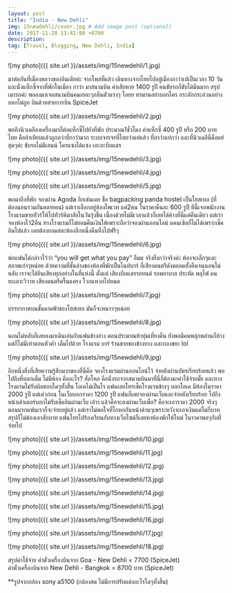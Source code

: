 ```yaml
---
layout: post
title: "India - New Dehli"
img: 15newdehli/cover.jpg # Add image post (optional)
date: 2017-11-28 13:42:00 +0700
description:
tag: [Travel, Blogging, New Dehli, India]
---
```


![my photo]({{ site.url }}/assets/img/15newdehli/1.jpg)

มาต่อกันที่เมืองหลวงของอินเดียค่ะ จากโพสที่แล้ว เดินทางจากไทยไปอยู่เมืองกาว่าเปเป็นเวลา 10 วัน และนั่งแท็กซี่จากที่พักในเมือง กาว่า มาสนามบิน ค่าเสียหาย 1400 รูปี คนขับรถก็ขับได้มึนมาก สรุปเมารถค่ะ พอลงมาเจอสนามบินคนเยอะๆกลิ่นตัวแรงๆ โอยย ทรมานอย่าบอกใคร กระอักกระอ่วนอย่างบอกไม่ถูก   บินด้วยสายการบิน SpiceJet

![my photo]({{ site.url }}/assets/img/15newdehli/2.jpg)

พอถึงนิวเดลีลงเครื่องมาก็ต่อแท็กซี่ไปยังที่พัก ประมาณ1ชั่วโมง ค่าแท็กซี่ 400 รูปี หรือ 200 บาทไทย คือถ้าเทียบแล้วถูกกว่าที่กาว่ามาก  ระบบจารจรที่ไทยว่าแย่แล้ว ที่กาว่าแย่กว่า  และที่นิวเดลีนี่คือแย่สุดๆค่ะ ขับรถไม่มีเลนน์ ใครแซงได้แซง เอะอะบีบแตร

![my photo]({{ site.url }}/assets/img/15newdehli/3.jpg)


![my photo]({{ site.url }}/assets/img/15newdehli/4.jpg)


![my photo]({{ site.url }}/assets/img/15newdehli/5.jpg)

พอมาถึงที่พัก จองผ่าน Agoda อีกเช่นเคย ชื่อ bagpacking panda hostel เป็นโฮสเทล (ที่ต้องนอนรวมกันหลายคน) แต่เราเลือกอยู่ห้องไพเวท แค่2คน ในราคาคืนละ 600 รูปี ทีนี้เจอพนักงานโรงแรมขายทัวร์ให้ไปทัวร์หิมาลัยในวันรุ่งขึ้น เนื่องด้วยไม่มีเวลาแล้วก็เลยได้ค้างที่นี่แค่คืนเดียว แต่เราจองห้องไว้2คืน ทางโรงแรมก็ไม่ยอมคืนเงินให้เพราะถือว่าจองผ่านออนไลน์ แคนเซิลก็ไม่ได้เพราะเช็คอินไปแล้ว เลยต้องยอมสละห้องอีกหนึ่งคืนทิ้งไปฟรีๆ

![my photo]({{ site.url }}/assets/img/15newdehli/6.jpg)

พ่อแฟนได้กล่าวไว้ว่า “you will get what you pay” อืมม จริงยิ่งกว่าจริงค่ะ ห้องจะเล็กๆและสภาพเก่าๆหน่อย ด้วยความที่ชั้นล่างของห้องที่พักเป็นไนท์บาร์ ก็เสียงดนตรีดังตลอดทั้งคืนจนนอนไม่หลับ เราจะได้ยินเสียงทุกอย่างในที่แห่งนี้ ตั้งแต่ เสียงบีบแตรรถยนต์ รถพยาบาล ประทัด พลุไฟ คนทะเลาะวิวาท เสียงดนตรีครื้นแครง โวกแหวกไปหมด

![my photo]({{ site.url }}/assets/img/15newdehli/7.jpg)

บรรยากาศบนชั้นดาดฟ้าของโฮสเทล มันก็จะหนาวๆหน่อย

![my photo]({{ site.url }}/assets/img/15newdehli/8.jpg)

นอนไม่หลับก็เลยลงมาเดินเล่นกับแฟนข้างล่าง ตอนประมาณห้าทุ่มเที่ยงคืน ยังพอมีคนพลุ่กพล่านก็บ้างแต่ก็ไม่มีเท่าตอนหัวค่ำ เต็มไปด้วย โรงแรม บาร์ ร้านขายของข้างทาง และกองขยะ lol

![my photo]({{ site.url }}/assets/img/15newdehli/9.jpg)

อีกหนึ่งสิ่งที่เสียความรู้สึกมากของที่นี่คือ จองโรงแรมผ่านออนไลน์ไว้ จ่ายตังผ่านบัตรเรียบร้อยแล้ว พอไปถึงที่บอกเต็ม ไม่มีห้อง คืออะไร? ฮัลโหล คือนั่งรถจากสนามบินมาที่นี่ก็ต้องมาค่าใช้จ่ายมั๊ย และทางโรงแรมไม่รับผิดชอบใดๆทั้งสิ้น โอเคไม่เป็นไร แฟนเลยโทรเช็คโรงแรมข้างๆ บอกโอเค มีห้องในราคา 2000 รูปี แต่เด่วก่อน ในเว็บบอกราคา 1200 รูปี แฟนก็เลยจองผ่านเว็บและจ่ายตังเรียบร้อย ไปถึงหน้าเค้าเตอร์บอกไม่รับเช็คอินผ่านเว็บ เอ้าา แล้วคือจะลงผ่านเว็บเพื่อ? คือจะเอาราคา 2000 จริงๆตอนแรกแฟนเราก็จะจ่ายอยู่แล้ว แต่เราไม่พอใจที่โกหกกันหน้าด้านๆเพราะหวังจะเอาเงินแค่ไม่กี่บาท สรุปก็ไม่ต้องเอาสักบาท แฟนโทรไปร้องเรียนกับทางเว็บไซต์ก็เลยหาห้องพักให้ใหม่ ในราคาพอๆกับที่จ่ายไป  

![my photo]({{ site.url }}/assets/img/15newdehli/10.jpg)


![my photo]({{ site.url }}/assets/img/15newdehli/11.jpg)


![my photo]({{ site.url }}/assets/img/15newdehli/12.jpg)


![my photo]({{ site.url }}/assets/img/15newdehli/13.jpg)


![my photo]({{ site.url }}/assets/img/15newdehli/14.jpg)


![my photo]({{ site.url }}/assets/img/15newdehli/15.jpg)


![my photo]({{ site.url }}/assets/img/15newdehli/16.jpg)


![my photo]({{ site.url }}/assets/img/15newdehli/17.jpg)


![my photo]({{ site.url }}/assets/img/15newdehli/18.jpg)

สรุปค่าใช้จ่าย
ค่าตั๋วเครื่องบินจาก Goa - New Dehli = 7700 (SpiceJet)  
ค่าตั๋วเครื่องบินจาก New Dehli - Bangkok = 8700 บาท (SpiceJet)  


**รูปจากกล้อง sony a5100 (กล้องสด ไม่มีการปรับแต่งอะไรใดๆทั้งสิ้น)
